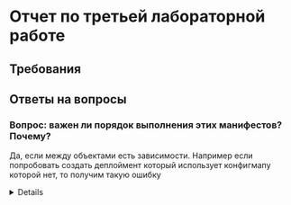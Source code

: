 # Отчет по третьей лабораторной работе 

## Требования 

## Ответы на вопросы 

### Вопрос: важен ли порядок выполнения этих манифестов? Почему?

Да, если между объектами есть зависимости. Например если попробовать создать деплоймент который использует конфигмапу которой нет, то получим такую ошибку 

<details>

![example]("./report_figures/missing_configmap.png")

</details> 


### 